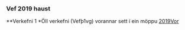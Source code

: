 ### Vef 2019 haust

**Verkefni 1
*Öll verkefni (Vefþ1vg) vorannar sett í ein möppu [2019Vor](https://github.com/kmr2/kmr2.github.io/tree/master/2019%20vor)
